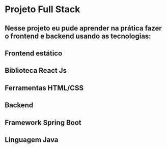 # Projeto Full Stack

## Nesse projeto eu pude aprender na prática fazer o frontend e backend usando as tecnologias:

## Frontend estático
## Biblioteca React Js
## Ferramentas HTML/CSS

## Backend
## Framework Spring Boot
## Linguagem Java
